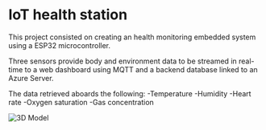 # IoT health station

This project consisted on creating an health monitoring embedded system using a ESP32 microcontroller.

Three sensors provide body and environment data to be streamed in real-time to a web dashboard using MQTT and a backend database linked to an Azure Server.

The data retrieved aboards the following:
-Temperature
-Humidity
-Heart rate
-Oxygen saturation
-Gas concentration

![3D Model](Photos/3Dmodel.jpg)
